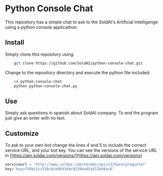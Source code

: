 # Python Console Chat
This repository has a simple chat to ask to the SoldAI's Artificial Intelligenge using a python console applicattion.

## Install
Simply clone this repository using:
```bash
    git clone https://github.com/SoldAI/python-console-chat.git
```

Change to the repository directory and execute the python file included:
```bash
    cd python-console-chat
    python python-console-chat.py
```

## Use
Simply ask questions in spanish about SoldAI company. To end the program just give an enter with no text.

## Customize
To ask to your own bot change the lines 4 and 5 to include the correct service URL, and your bot key. You can see the versions of the service URL in [https://api.soldai.com/versions/](https://api.soldai.com/versions)
```python
serviceurl = 'http://www.soldai.com/hermes/api/v2/hacerpregunta?'
key='key=f56b11cc51bc8cb9643ebc9139ba45a411b94ac6'
```
